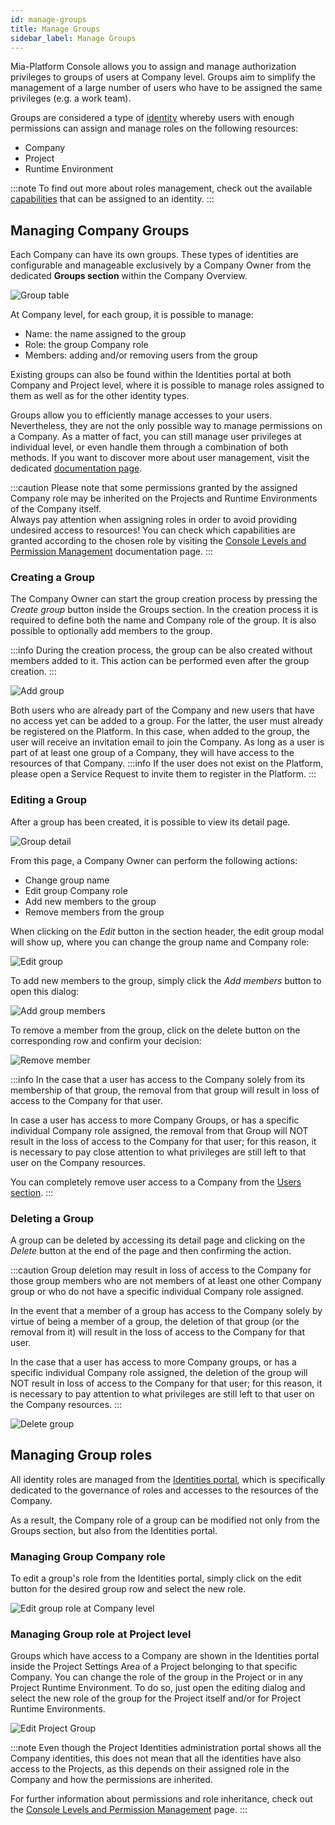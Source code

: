 ```yaml
---
id: manage-groups
title: Manage Groups
sidebar_label: Manage Groups
---
```


Mia-Platform Console allows you to assign and manage authorization privileges to groups of users at Company level. Groups aim to simplify the management of a large number of users who have to be assigned the same privileges (e.g. a work team).

Groups are considered a type of [identity](/development_suite/identity-and-access-management/overview.md#identity-and-access-management) whereby users with enough permissions can assign and manage roles on the following resources:

* Company
* Project
* Runtime Environment

:::note
To find out more about roles management, check out the available [capabilities](/development_suite/identity-and-access-management/console-levels-and-permission-management.md#users-capabilities-inside-console) that can be assigned to an identity.
:::

## Managing Company Groups

Each Company can have its own groups. These types of identities are configurable and manageable exclusively by a Company Owner from the dedicated **Groups section** within the Company Overview. 

![Group table](./img/manage-groups/groups-portal.png)

At Company level, for each group, it is possible to manage:

* Name: the name assigned to the group
* Role: the group Company role
* Members: adding and/or removing users from the group

Existing groups can also be found within the Identities portal at both Company and Project level, where it is possible to manage roles assigned to them as well as for the other identity types. 

Groups allow you to efficiently manage accesses to your users. Nevertheless, they are not the only possible way to manage permissions on a Company. As a matter of fact, you can still manage user privileges at individual level, or even handle them through a combination of both methods. If you want to discover more about user management, visit the dedicated [documentation page](/development_suite/identity-and-access-management/manage-users.md#how-to-best-manage-your-users).

:::caution
Please note that some permissions granted by the assigned Company role may be inherited on the Projects and Runtime Environments of the Company itself.  
Always pay attention when assigning roles in order to avoid providing undesired access to resources!
You can check which capabilities are granted according to the chosen role by visiting the [Console Levels and Permission Management](/development_suite/identity-and-access-management/console-levels-and-permission-management.md#users-capabilities-inside-console) documentation page.
:::

### Creating a Group

The Company Owner can start the group creation process by pressing the *Create group* button inside the Groups section. In the creation process it is required to define both the name and Company role of the group. It is also possible to optionally add members to the group.

:::info
During the creation process, the group can be also created without members added to it. This action can be performed even after the group creation.
:::

<div style={{display: 'flex', justifyContent: 'center'}}>
  <div style={{display: 'flex', width: '600px'}}>

![Add group](./img/manage-groups/create-group.png)

  </div>
</div>

Both users who are already part of the Company and new users that have no access yet can be added to a group.
For the latter, the user must already be registered on the Platform. In this case, when added to the group, the user will receive an invitation email to join the Company.
As long as a user is part of at least one group of a Company, they will have access to the resources of that Company.
:::info
If the user does not exist on the Platform, please open a Service Request to invite them to register in the Platform.
:::

### Editing a Group

After a group has been created, it is possible to view its detail page.

![Group detail](./img/manage-groups/group-detail.png)

From this page, a Company Owner can perform the following actions:

* Change group name
* Edit group Company role
* Add new members to the group
* Remove members from the group

When clicking on the *Edit* button in the section header, the edit group modal will show up, where you can change the group name and Company role:

<div style={{display: 'flex', justifyContent: 'center'}}>
  <div style={{display: 'flex', width: '600px'}}>

![Edit group](./img/manage-groups/edit-group.png)

  </div>
</div>

To add new members to the group, simply click the *Add members* button to open this dialog:

<div style={{display: 'flex', justifyContent: 'center'}}>
  <div style={{display: 'flex', width: '600px'}}>

![Add group members](./img/manage-groups/add-members.png)

  </div>
</div>

To remove a member from the group, click on the delete button on the corresponding row and confirm your decision:

<div style={{display: 'flex', justifyContent: 'center'}}>
  <div style={{display: 'flex', width: '600px'}}>

![Remove member](./img/manage-groups/remove-member.png)

  </div>
</div>

:::info
In the case that a user has access to the Company solely from its membership of that group, the removal from that group will result in loss of access to the Company for that user.  

In case a user has access to more Company Groups, or has a specific individual Company role assigned, the removal from that Group will NOT result in the loss of access to the Company for that user; for this reason, it is necessary to pay close attention to what privileges are still left to that user on the Company resources. 

You can completely remove user access to a Company from the [Users section](/development_suite/identity-and-access-management/manage-users.md#removing-a-user).
:::

### Deleting a Group

A group can be deleted by accessing its detail page and clicking on the *Delete* button at the end of the page and then confirming the action.

:::caution
Group deletion may result in loss of access to the Company for those group members who are not members of at least one other Company group or who do not have a specific individual Company role assigned.   

In the event that a member of a group has access to the Company solely by virtue of being a member of a group, the deletion of that group (or the removal from it) will result in the loss of access to the Company for that user.  

In the case that a user has access to more Company groups, or has a specific individual Company role assigned, the deletion of the group will NOT result in loss of access to the Company for that user; for this reason, it is necessary to pay attention to what privileges are still left to that user on the Company resources.
:::


<div style={{display: 'flex', justifyContent: 'center'}}>
  <div style={{display: 'flex', width: '600px'}}>

![Delete group](./img/manage-groups/delete-group.png)

  </div>
</div>

## Managing Group roles

All identity roles are managed from the [Identities portal](/development_suite/identity-and-access-management/manage-identities.md), which is specifically dedicated to the governance of roles and accesses to the resources of the Company.  

As a result, the Company role of a group can be modified not only from the Groups section, but also from the Identities portal.

### Managing Group Company role

To edit a group's role from the Identities portal, simply click on the edit button for the desired group row and select the new role.


<div style={{display: 'flex', justifyContent: 'center'}}>
  <div style={{display: 'flex', width: '600px'}}>

![Edit group role at Company level](./img/manage-identities/edit-group-role.png)

  </div>
</div>

### Managing Group role at Project level

Groups which have access to a Company are shown in the Identities portal inside the Project Settings Area of a Project belonging to that specific Company.
You can change the role of the group in the Project or in any Project Runtime Environment. To do so, just open the editing dialog and select the new role of the group for the Project itself and/or for Project Runtime Environments.


<div style={{display: 'flex', justifyContent: 'center'}}>
  <div style={{display: 'flex', width: '600px'}}>

![Edit Project Group](./img/manage-identities/edit-group-role-at-project-level.png)

  </div>
</div>

:::note
Even though the Project Identities administration portal shows all the Company identities, this does not mean that all the identities have also access to the Projects, as this depends on their assigned role in the Company and how the permissions are inherited.

For further information about permissions and role inheritance, check out the [Console Levels and Permission Management](/development_suite/identity-and-access-management/console-levels-and-permission-management.md) page.
:::
